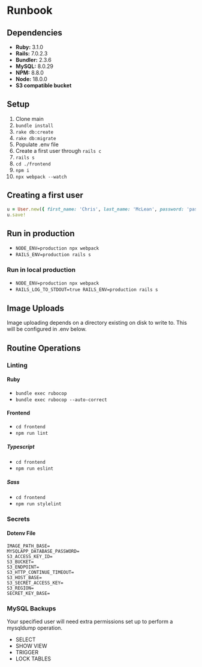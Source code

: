 # Runbook

## Dependencies

- **Ruby:** 3.1.0
- **Rails:** 7.0.2.3
- **Bundler:** 2.3.6
- **MySQL:** 8.0.29
- **NPM:** 8.8.0
- **Node:** 18.0.0
- **S3 compatible bucket**

## Setup

1. Clone main
2. `bundle install`
3. `rake db:create`
4. `rake db:migrate`
5. Populate .env file
6. Create a first user through `rails c`
6. `rails s`
7. `cd ./frontend`
8. `npm i`
9. `npx webpack --watch`

## Creating a first user

```ruby
u = User.new({ first_name: 'Chris', last_name: 'McLean', password: 'password', password_confirmation: 'password', username: 'havok' })
u.save!
```
## Run in production
- `NODE_ENV=production npx webpack`
- `RAILS_ENV=production rails s`

### Run in local production
- `NODE_ENV=production npx webpack`
- `RAILS_LOG_TO_STDOUT=true RAILS_ENV=production rails s`

## Image Uploads

Image uploading depends on a directory existing on disk to write to. This will be configured in .env below.
## Routine Operations

### Linting

#### Ruby

- `bundle exec rubocop`
- `bundle exec rubocop --auto-correct`

#### Frontend

- `cd frontend`
- `npm run lint`

##### Typescript

- `cd frontend`
- `npm run eslint`

##### Sass

- `cd frontend`
- `npm run stylelint`

### Secrets

#### Dotenv File

```
IMAGE_PATH_BASE=
MYSQLAPP_DATABASE_PASSWORD=
S3_ACCESS_KEY_ID=
S3_BUCKET=
S3_ENDPOINT=
S3_HTTP_CONTINUE_TIMEOUT=
S3_HOST_BASE=
S3_SECRET_ACCESS_KEY=
S3_REGION=
SECRET_KEY_BASE=
```

### MySQL Backups

Your specified user will need extra permissions set up to perform a mysqldump operation.

- SELECT 
- SHOW VIEW
- TRIGGER
- LOCK TABLES
